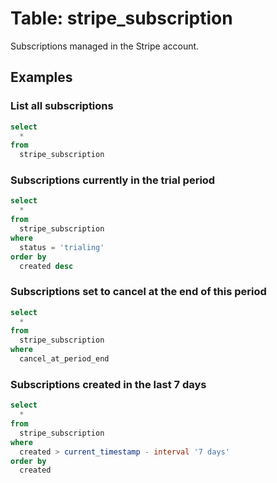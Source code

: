 # Table: stripe_subscription

Subscriptions managed in the Stripe account.

## Examples

### List all subscriptions

```sql
select
  *
from
  stripe_subscription
```

### Subscriptions currently in the trial period

```sql
select
  *
from
  stripe_subscription
where
  status = 'trialing'
order by
  created desc
```

### Subscriptions set to cancel at the end of this period

```sql
select
  *
from
  stripe_subscription
where
  cancel_at_period_end
```

### Subscriptions created in the last 7 days

```sql
select
  *
from
  stripe_subscription
where
  created > current_timestamp - interval '7 days'
order by
  created
```
